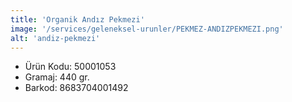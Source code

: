 ```yaml
---
title: 'Organik Andız Pekmezi'
image: '/services/geleneksel-urunler/PEKMEZ-ANDIZPEKMEZI.png'
alt: 'andiz-pekmezi'
---
```


* Ürün Kodu: 50001053 
* Gramaj: 440 gr. 
* Barkod: 8683704001492
